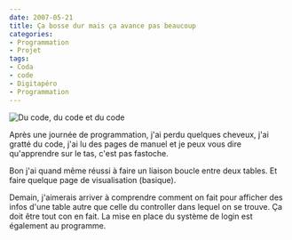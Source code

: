```yaml
---
date: 2007-05-21
title: Ça bosse dur mais ça avance pas beaucoup
categories:
- Programmation
- Projet
tags:
- Coda
- code
- Digitapéro
- Programmation
---
```

<img src="https://dlgjp9x71cipk.cloudfront.net/2007/05/avanceedigitapero.png" alt="Du code, du code et du code" />

Après une journée de programmation, j'ai perdu quelques cheveux, j'ai gratté du code, j'ai lu des pages de manuel et je peux vous dire qu'apprendre sur le tas, c'est pas fastoche.

Bon j'ai quand même réussi à faire un liaison boucle entre deux tables. Et faire quelque page de visualisation (basique).

Demain, j'aimerais arriver à comprendre comment on fait pour afficher des infos d'une table autre que celle du controller dans lequel on se trouve. Ça doit être tout con en fait.
La mise en place du système de login est également au programme.

